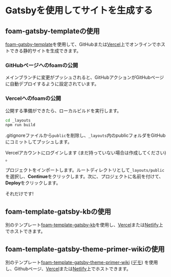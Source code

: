 # Gatsbyを使用してサイトを生成する

## foam-gatsby-templateの使用

[foam-gatsby-template](https://github.com/mathieudutour/foam-gatsby-template)を使用して、GitHubまたは[Vercel](https://vercel.com)上でオンラインでホストできる静的サイトを生成できます。

### GitHubページへのfoamの公開

メインブランチに変更がプッシュされると、GitHubアクションがGitHubページに自動デプロイするように設定されています。

### Vercelへのfoamの公開

公開する準備ができたら、ローカルビルドを実行します。

```bash
cd _layouts
npm run build
```

.gitignoreファイルから`public`を削除し、`_layouts`内のpublicフォルダをGitHubにコミットしてプッシュします。

Vercelアカウントにログインします (まだ持っていない場合は作成してください) 。

プロジェクトをインポートします。ルートディレクトリとして`_layouts/public`を選択し、**Continue**をクリックします。次に、プロジェクトに名前を付けて、**Deploy**をクリックします。

それだけです!

## foam-template-gatsby-kbの使用

別のテンプレート[foam-template-gatsby-kb](https://github.com/hikerpig/foam-template-gatsby-kb)を使用し、[Vercel](https://vercel.com)または[Netlify](https://www.netlify.com/)上でホストできます。

## foam-template-gatsby-theme-primer-wikiの使用

別のテンプレート[foam-template-gatsby-theme-primer-wiki](https://github.com/theowenyoung/foam-template-gatsby-theme-primer-wiki) ([デモ](https://demo-wiki.owenyoung.com/)) を使用し、Githubページ、[Vercel](https://vercel.com)または[Netlify](https://www.netlify.com/)上でホストできます。


